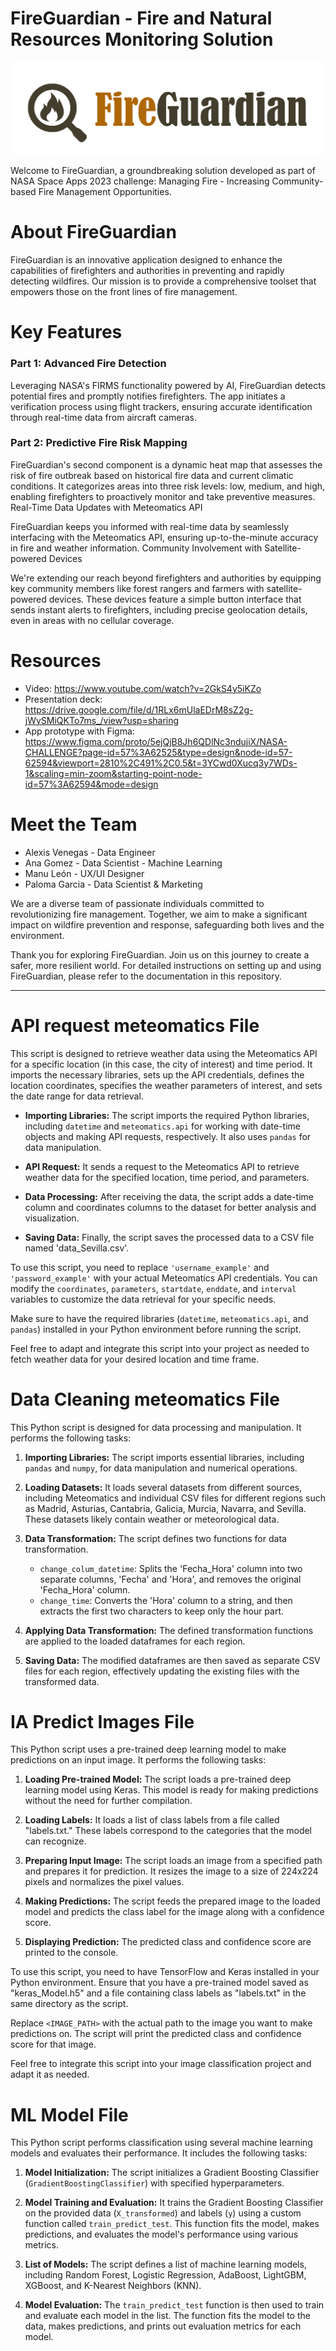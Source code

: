 # FireGuardian - Fire and Natural Resources Monitoring Solution

![FireGuardian Logo](FG-logo-5.png)

Welcome to FireGuardian, a groundbreaking solution developed as part of NASA Space Apps 2023 challenge: Managing Fire - Increasing Community-based Fire Management Opportunities.

# About FireGuardian
FireGuardian is an innovative application designed to enhance the capabilities of firefighters and authorities in preventing and rapidly detecting wildfires. Our mission is to provide a comprehensive toolset that empowers those on the front lines of fire management.

# Key Features
### Part 1: Advanced Fire Detection

Leveraging NASA's FIRMS functionality powered by AI, FireGuardian detects potential fires and promptly notifies firefighters.
The app initiates a verification process using flight trackers, ensuring accurate identification through real-time data from aircraft cameras.

### Part 2: Predictive Fire Risk Mapping

FireGuardian's second component is a dynamic heat map that assesses the risk of fire outbreak based on historical fire data and current climatic conditions.
It categorizes areas into three risk levels: low, medium, and high, enabling firefighters to proactively monitor and take preventive measures.
Real-Time Data Updates with Meteomatics API

FireGuardian keeps you informed with real-time data by seamlessly interfacing with the Meteomatics API, ensuring up-to-the-minute accuracy in fire and weather information.
Community Involvement with Satellite-powered Devices

We're extending our reach beyond firefighters and authorities by equipping key community members like forest rangers and farmers with satellite-powered devices.
These devices feature a simple button interface that sends instant alerts to firefighters, including precise geolocation details, even in areas with no cellular coverage.

# Resources
- Video: https://www.youtube.com/watch?v=2GkS4y5iKZo
- Presentation deck: https://drive.google.com/file/d/1RLx6mUlaEDrM8sZ2g-jWySMiQKTo7ms_/view?usp=sharing  
- App prototype with Figma: https://www.figma.com/proto/5ejQjB8Jh6QDlNc3ndujiX/NASA-CHALLENGE?page-id=57%3A62525&type=design&node-id=57-62594&viewport=2810%2C491%2C0.5&t=3YCwd0Xucq3y7WDs-1&scaling=min-zoom&starting-point-node-id=57%3A62594&mode=design



# Meet the Team
- Alexis Venegas - Data Engineer
- Ana Gomez - Data Scientist - Machine Learning
- Manu León - UX/UI Designer
- Paloma Garcia - Data Scientist & Marketing
  
We are a diverse team of passionate individuals committed to revolutionizing fire management. Together, we aim to make a significant impact on wildfire prevention and response, safeguarding both lives and the environment.

Thank you for exploring FireGuardian. Join us on this journey to create a safer, more resilient world. For detailed instructions on setting up and using FireGuardian, please refer to the documentation in this repository.

*****************

# API request meteomatics File

This script is designed to retrieve weather data using the Meteomatics API for a specific location (in this case, the city of interest) and time period. It imports the necessary libraries, sets up the API credentials, defines the location coordinates, specifies the weather parameters of interest, and sets the date range for data retrieval.

- **Importing Libraries:** The script imports the required Python libraries, including `datetime` and `meteomatics.api` for working with date-time objects and making API requests, respectively. It also uses `pandas` for data manipulation.

- **API Request:** It sends a request to the Meteomatics API to retrieve weather data for the specified location, time period, and parameters.

- **Data Processing:** After receiving the data, the script adds a date-time column and coordinates columns to the dataset for better analysis and visualization.

- **Saving Data:** Finally, the script saves the processed data to a CSV file named 'data_Sevilla.csv'.

To use this script, you need to replace `'username_example'` and `'password_example'` with your actual Meteomatics API credentials. You can modify the `coordinates`, `parameters`, `startdate`, `enddate`, and `interval` variables to customize the data retrieval for your specific needs.

Make sure to have the required libraries (`datetime`, `meteomatics.api`, and `pandas`) installed in your Python environment before running the script.

Feel free to adapt and integrate this script into your project as needed to fetch weather data for your desired location and time frame.

# Data Cleaning meteomatics File

This Python script is designed for data processing and manipulation. It performs the following tasks:

1. **Importing Libraries:** The script imports essential libraries, including `pandas` and `numpy`, for data manipulation and numerical operations.

2. **Loading Datasets:** It loads several datasets from different sources, including Meteomatics and individual CSV files for different regions such as Madrid, Asturias, Cantabria, Galicia, Murcia, Navarra, and Sevilla. These datasets likely contain weather or meteorological data.

3. **Data Transformation:** The script defines two functions for data transformation. 
   - `change_colum_datetime`: Splits the 'Fecha_Hora' column into two separate columns, 'Fecha' and 'Hora', and removes the original 'Fecha_Hora' column.
   - `change_time`: Converts the 'Hora' column to a string, and then extracts the first two characters to keep only the hour part.

4. **Applying Data Transformation:** The defined transformation functions are applied to the loaded dataframes for each region.

5. **Saving Data:** The modified dataframes are then saved as separate CSV files for each region, effectively updating the existing files with the transformed data.

# IA Predict Images File

This Python script uses a pre-trained deep learning model to make predictions on an input image. It performs the following tasks:

1. **Loading Pre-trained Model:** The script loads a pre-trained deep learning model using Keras. This model is ready for making predictions without the need for further compilation.

2. **Loading Labels:** It loads a list of class labels from a file called "labels.txt." These labels correspond to the categories that the model can recognize.

3. **Preparing Input Image:** The script loads an image from a specified path and prepares it for prediction. It resizes the image to a size of 224x224 pixels and normalizes the pixel values.

4. **Making Predictions:** The script feeds the prepared image to the loaded model and predicts the class label for the image along with a confidence score.

5. **Displaying Prediction:** The predicted class and confidence score are printed to the console.

To use this script, you need to have TensorFlow and Keras installed in your Python environment. Ensure that you have a pre-trained model saved as "keras_Model.h5" and a file containing class labels as "labels.txt" in the same directory as the script.

Replace `<IMAGE_PATH>` with the actual path to the image you want to make predictions on. The script will print the predicted class and confidence score for that image.

Feel free to integrate this script into your image classification project and adapt it as needed.


# ML Model File

This Python script performs classification using several machine learning models and evaluates their performance. It includes the following tasks:

1. **Model Initialization:** The script initializes a Gradient Boosting Classifier (`GradientBoostingClassifier`) with specified hyperparameters.

2. **Model Training and Evaluation:** It trains the Gradient Boosting Classifier on the provided data (`X_transformed`) and labels (`y`) using a custom function called `train_predict_test`. This function fits the model, makes predictions, and evaluates the model's performance using various metrics.

3. **List of Models:** The script defines a list of machine learning models, including Random Forest, Logistic Regression, AdaBoost, LightGBM, XGBoost, and K-Nearest Neighbors (KNN).

4. **Model Evaluation:** The `train_predict_test` function is then used to train and evaluate each model in the list. The function fits the model to the data, makes predictions, and prints out evaluation metrics for each model.
